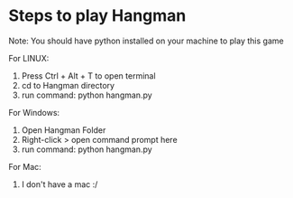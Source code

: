 # Steps to play Hangman
Note: You should have python installed on your machine to play this game

For LINUX:
1. Press Ctrl + Alt + T to open terminal
2. cd to Hangman directory
3. run command: python hangman.py

For Windows:
1. Open Hangman Folder
2. Right-click > open command prompt here
3. run command: python hangman.py

For Mac:
1. I don't have a mac :/

